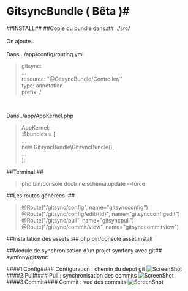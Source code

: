# GitsyncBundle ( Bêta )#

##INSTALL##
##Copie du bundle dans:##
../src/<br/>
<br/>
On ajoute..<br/>
<br/>
Dans ../app/config/routing.yml
<br/>

>gitsync:<br/>
>    ...<br/>
>    resource: "@GitsyncBundle/Controller/"<br/>
>    type:     annotation<br/>
>    prefix:   /<br/>

<br/>

Dans../app/AppKernel.php
<br/>
>AppKernel:<br/>
>    .$bundles = [<br/>
>        ...<br/>
>        new GitsyncBundle\GitsyncBundle(),<br/>
>        ...<br/>
>    ];<br/>

##Terminal:##
>php bin/console doctrine:schema:update --force

##Les routes générées :##
>@Route("/gitsync/config", name="gitsyncconfig")<br/>
>@Route("/gitsync/config/edit/{id}", name="gitsyncconfigedit")<br/>
>@Route("/gitsync/pull", name="gitsyncpull")<br/>
>@Route("/gitsync/commit/view", name="gitsynccommitview")<br/>

##Installation des assets :##
php bin/console asset:install


##Module de synchronisation d'un projet symfony avec git##
symfony/gitsync

####1.Config####
Configuration : chemin du depot git
![ScreenShot](https://benjamin.antioco.fr/public/img/gitsync-config.png)
####2.Pull####
Pull : synchronisation des commits
![ScreenShot](https://benjamin.antioco.fr/public/img/gitsync-pull.png)
####3.Commit####
Commit : vue des commits
![ScreenShot](https://benjamin.antioco.fr/public/img/gitsync-view-commit.png)
